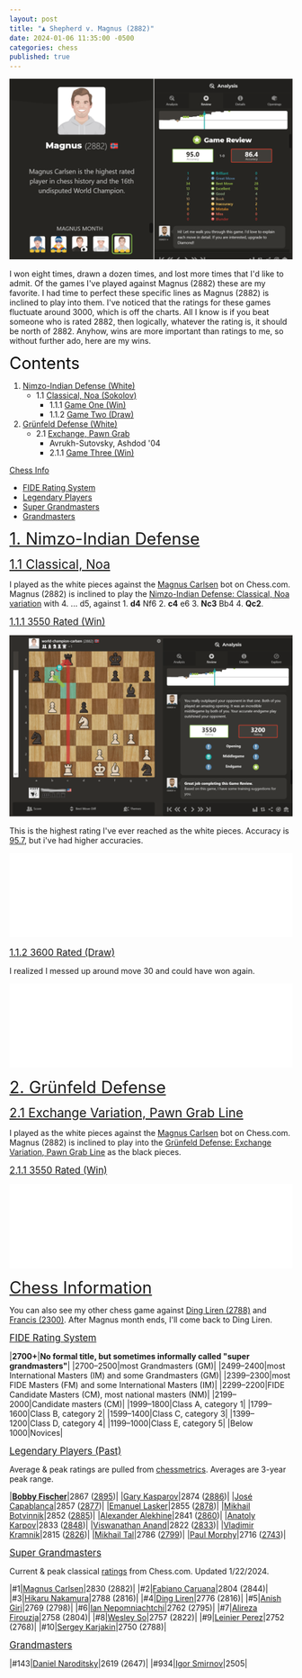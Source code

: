 ```yaml
---
layout: post
title: "♟️ Shepherd v. Magnus (2882)"
date: 2024-01-06 11:35:00 -0500
categories: chess
published: true
---
```


![Magnus (2882)](/assets/images/chess/magnus2882a.png)

I won eight times, drawn a dozen times, and lost more times that I'd like to admit. Of the games I've played against Magnus (2882) these are my favorite. I had time to perfect these specific lines as Magnus (2882) is inclined to play into them. I've noticed that the ratings for these games fluctuate around 3000, which is off the charts. All I know is if you beat someone who is rated 2882, then logically, whatever the rating is, it should be north of 2882. Anyhow, wins are more important than ratings to me, so without further ado, here are my wins. 

<!-- I haven't played in two decades so I might be rusty; I'm not exactly sure why I'm playing so well but i'd have to attribute it to my autodidactism methods and polymathy. -->

<a name="contents" style="font-size:2.1em;color:black;">Contents</a>

1. <a href="#nimzo">Nimzo-Indian Defense (White)</a>
    - 1.1 <a href="#classical">Classical, Noa (Sokolov)</a>
        - 1.1.1 <a href="#one">Game One (Win)</a>
        - 1.1.2 <a href="#two">Game Two (Draw)</a>
2. <a href="#grunfeld">Grünfeld Defense (White)</a>
    - 2.1 <a href="#exchange">Exchange, Pawn Grab</a>
        - Avrukh-Sutovsky, Ashdod '04
        - 2.1.1 <a href="#three">Game Three (Win)</a>

<a href="#stats">Chess Info</a>

- <a href="#fide">FIDE Rating System</a>
- <a href="#legend">Legendary Players</a>
- <a href="#super">Super Grandmasters</a>
- <a href="#grand">Grandmasters</a>

<a name="nimzo" href="#contents" style="font-size:2.1em;">1. Nimzo-Indian Defense</a>

<a name="classical" href="#contents" style="font-size:1.6em;">1.1 Classical, Noa</a>

I played as the white pieces against the [Magnus Carlsen](https://www.chess.com/players/magnus-carlsen) bot on Chess.com. Magnus (2882) is inclined to play the [Nimzo-Indian Defense: Classical, Noa variation](https://www.chess.com/openings/Nimzo-Indian-Defense-Classical-Noa-Variation) with 4. ... d5, against 1. **d4** Nf6 2. **c4** e6 3. **Nc3** Bb4 4. **Qc2**. 

<!-- The first seventeen moves are book moves I memorized as a part of my opening repertoire. (See MCO 15ed, line 8 (g). pp. 543-44). This has been my most successful line against Magnus (2882) thus far. -->

<a name="one" href="#contents" style="font-size:1.2em;">1.1.1 3550 Rated (Win)</a>

![3550 Elo](/assets/images/chess/3550ElovMagnusBlur.png) 

This is the highest rating I've ever reached as the white pieces. Accuracy is [95.7](/assets/images/chess/3550ElovMagnusAccBlur.png), but i've had higher accuracies.

<iframe id="11451045" allowtransparency="true" frameborder="0" style="width:100%;border:none;" src="//www.chess.com/emboard?id=11451045"></iframe><script>window.addEventListener("message",e=>{e['data']&&"11451045"===e['data']['id']&&document.getElementById(`${e['data']['id']}`)&&(document.getElementById(`${e['data']['id']}`).style.height=`${e['data']['frameHeight']+30}px`)});</script>

<!-- <iframe id="11451029" allowtransparency="true" frameborder="0" style="width:100%;border:none;" src="//www.chess.com/emboard?id=11451029"></iframe><script>window.addEventListener("message",e=>{e['data']&&"11451029"===e['data']['id']&&document.getElementById(`${e['data']['id']}`)&&(document.getElementById(`${e['data']['id']}`).style.height=`${e['data']['frameHeight']+30}px`)});</script> -->

<!-- <iframe id="11444807" allowtransparency="true" frameborder="0" style="width:100%;border:none;" src="//www.chess.com/emboard?id=11444807"></iframe><script>window.addEventListener("message",e=>{e['data']&&"11444807"===e['data']['id']&&document.getElementById(`${e['data']['id']}`)&&(document.getElementById(`${e['data']['id']}`).style.height=`${e['data']['frameHeight']+30}px`)});</script> -->

<a name="two" href="#contents" style="font-size:1.2em;">1.1.2 3600 Rated (Draw)</a>

<!-- ![3600 Elo](/assets/images/chess/3100DrawB5.png) -->

I realized I messed up around move 30 and could have won again.

<iframe id="11451149" allowtransparency="true" frameborder="0" style="width:100%;border:none;" src="//www.chess.com/emboard?id=11451149"></iframe><script>window.addEventListener("message",e=>{e['data']&&"11451149"===e['data']['id']&&document.getElementById(`${e['data']['id']}`)&&(document.getElementById(`${e['data']['id']}`).style.height=`${e['data']['frameHeight']+30}px`)});</script>

<a name="grunfeld" href="#contents" style="font-size:2.1em;">2. Grünfeld Defense</a>

<a name="exchange" href="#contents" style="font-size:1.6em;">2.1 Exchange Variation, Pawn Grab Line</a>

I played as the white pieces against the [Magnus Carlsen](https://www.chess.com/players/magnus-carlsen) bot on Chess.com. Magnus (2882) is inclined to play into the [Grünfeld Defense: Exchange Variation, Pawn Grab Line](https://www.chess.com/openings/Grunfeld-Defense-Exchange-Modern-Exchange-Pawn-Grab-Line) as the black pieces.

<!-- Grünfeld Defense: Exchange, Modern Exchange, Pawn Grab Line -->

<!-- ![Grunfeld](/assets/images/chess/GrunfeldMag.png) -->

<a name="three" href="#contents" style="font-size:1.2em;">2.1.1 3550 Rated (Win)</a>

<!-- ![3550 Elo](/assets/images/chess/3000EloVMagnus.png) -->

<iframe id="11451139" allowtransparency="true" frameborder="0" style="width:100%;border:none;" src="//www.chess.com/emboard?id=11451139"></iframe><script>window.addEventListener("message",e=>{e['data']&&"11451139"===e['data']['id']&&document.getElementById(`${e['data']['id']}`)&&(document.getElementById(`${e['data']['id']}`).style.height=`${e['data']['frameHeight']+30}px`)});</script>

<a name="stats" href="#contents" style="font-size:2.1em;">Chess Information</a>

You can also see my other chess game against [Ding Liren (2788)](https://sevenshepherd.github.io/chess-games-liren/) and [Francis (2300)](https://sevenshepherd.github.io/chess-games/). After Magnus month ends, I'll come back to Ding Liren.

<a name="fide" href="#contents" style="font-size:1.2em;">FIDE Rating System</a>

|**2700+**|**No formal title, but sometimes informally called "super grandmasters"**|
|2700–2500|most Grandmasters (GM)|
|2499–2400|most International Masters (IM) and some Grandmasters (GM)|
|2399–2300|most FIDE Masters (FM) and some International Masters (IM)|
|2299–2200|FIDE Candidate Masters (CM), most national masters (NM)|
|2199–2000|Candidate masters (CM)|
|1999–1800|Class A, category 1|
|1799–1600|Class B, category 2|
|1599–1400|Class C, category 3|
|1399–1200|Class D, category 4|
|1199–1000|Class E, category 5|
|Below 1000|Novices|


<a name="legend" href="#contents" style="font-size:1.2em;">Legendary Players (Past)</a>

Average & peak ratings are pulled from [chessmetrics](http://chessmetrics.com/cm/CM2/PeakList.asp). Averages are 3-year peak range.

|[**Bobby Fischer**](https://www.chess.com/players/bobby-fischer)|2867 ([2895](http://chessmetrics.com/cm/CM2/PlayerProfile.asp?Params=199510SSSSS3S038178000000111000000000000010100))|
|[Gary Kasparov](https://www.chess.com/players/garry-kasparov)|2874 ([2886](http://chessmetrics.com/cm/CM2/PlayerProfile.asp?Params=199510SSSSS3S062926000000111000000000000010100))|
|[José Capablanca](https://www.chess.com/players/jose-raul-capablanca)|2857 ([2877](http://chessmetrics.com/cm/CM2/PlayerProfile.asp?Params=199510SSSSS3S019593000000111000000000000010100))|
|[Emanuel Lasker](https://www.chess.com/players/emanuel-lasker)|2855 ([2878](http://chessmetrics.com/cm/CM2/PlayerProfile.asp?Params=199510SSSSS3S073076000000111000000000000010100))|
|[Mikhail Botvinnik](https://www.chess.com/players/mikhail-botvinnik)|2852 ([2885](http://chessmetrics.com/cm/CM2/PlayerProfile.asp?Params=199510SSSSS3S015154000000111000000000000010100))|
|[Alexander Alekhine](https://www.chess.com/players/alexander-alekhine)|2841 ([2860](http://chessmetrics.com/cm/CM2/PlayerProfile.asp?Params=199510SSSSS3S002138000000111000000000000010100))|
|[Anatoly Karpov](https://www.chess.com/players/anatoly-karpov)|2833 ([2848](http://chessmetrics.com/cm/CM2/PlayerProfile.asp?Params=199510SSSSS3S062745000000111000000000000010100))|
|[Viswanathan Anand](https://www.chess.com/players/viswanathan-anand)|2822 ([2833](http://chessmetrics.com/cm/CM2/PlayerProfile.asp?Params=199510SSSSS3S003424000000111000000000000010100))|
|[Vladimir Kramnik](https://www.chess.com/players/vladimir-kramnik)|2815 ([2826](http://chessmetrics.com/cm/CM2/PlayerProfile.asp?Params=199510SSSSS3S068986000000111000000000000010100))|
|[Mikhail Tal](https://www.chess.com/players/mikhail-tal)|2786 ([2799](http://chessmetrics.com/cm/CM2/PlayerProfile.asp?Params=199510SSSSS3S129382000000111000000000000010100))|
|[Paul Morphy](https://www.chess.com/players/paul-morphy)|2716 ([2743](http://chessmetrics.com/cm/CM2/PlayerProfile.asp?Params=199510SSSSS3S088959000000111000000000000010100))|

<!-- [](https://en.wikipedia.org/wiki/Paul_Morphy) -->

<a name="super" href="#contents" style="font-size:1.2em;">Super Grandmasters</a>

Current & peak classical [ratings](https://www.chess.com/ratings) from Chess.com. Updated 1/22/2024.

|#1|[Magnus Carlsen](https://www.chess.com/players/magnus-carlsen)|2830 (2882)|
|#2|[Fabiano Caruana](https://www.chess.com/players/fabiano-caruana)|2804 (2844)|
|#3|[Hikaru Nakamura](https://www.chess.com/players/Hikaru-Nakamura)|2788 (2816)|
|#4|[Ding Liren](https://www.chess.com/players/ding-liren)|2776 (2816)|
|#5|[Anish Giri](https://www.chess.com/players/anish-giri)|2769 (2798)|
|#6|[Ian Nepomniachtchi](https://www.chess.com/players/ian-nepomniachtchi)|2762 (2795)|
|#7|[Alireza Firouzja](https://www.chess.com/players/alireza-firouzja)|2758 (2804)|
|#8|[Wesley So](https://www.chess.com/players/wesley-so)|2757 (2822)|
|#9|[Leinier Perez](https://www.chess.com/players/leinier-dominguez-perez)|2752 (2768)|
|#10|[Sergey Karjakin](https://www.chess.com/players/sergey-karjakin)|2750 (2788)|


<!-- |#1|[Magnus Carlsen](https://www.chess.com/players/magnus-carlsen)|[YouTube](https://www.youtube.com/@themagnuscarlsen)|2830|
|#2|[Fabiano Caruana](https://www.chess.com/players/fabiano-caruana)|N/A|2804|
|#3|[Hikaru Nakamura](https://www.chess.com/players/Hikaru-Nakamura)|[YouTube](https://www.youtube.com/@GMHikaru)|2788|
|#4|[Ding Liren](https://www.chess.com/players/ding-liren)|N/A|2780|
|#5|[Ian Nepomniachtchi](https://www.chess.com/players/ian-nepomniachtchi)|N/A|2788|
|#6|[Wesley So](https://www.chess.com/players/wesley-so)|N/A|2757| -->

<a name="grand" href="#contents" style="font-size:1.2em;">Grandmasters</a>

|#143|[Daniel Naroditsky](https://www.chess.com/players/daniel-naroditsky)|2619 (2647)|
|#934|[Igor Smirnov](https://www.chessgames.com/player/igor_smirnov.html)|2505|

<!--
The following are a list of Grandmasters that I've found to be good teachers on YouTube.

[YouTube](https://www.youtube.com/@GMIgorSmirnov)
-->

<!-- |[Levy Rozman](https://www.chess.com/players/levy-rozman)|[YouTube Channel](https://www.youtube.com/@GothamChess)|2420| -->